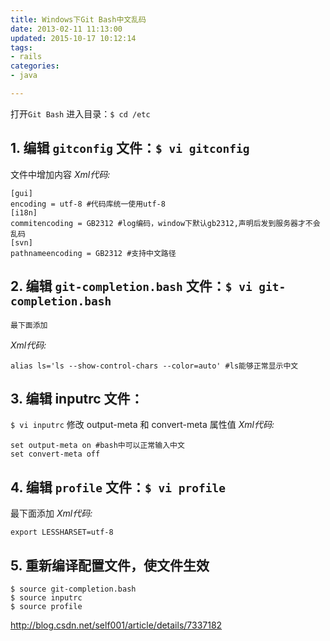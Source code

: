 ```yaml
---
title: Windows下Git Bash中文乱码
date: 2013-02-11 11:13:00
updated: 2015-10-17 10:12:14
tags: 
- rails
categories: 
- java

---
```

打开`Git Bash`
进入目录：`$ cd /etc`
 
## 1. 编辑 `gitconfig` 文件：`$ vi gitconfig`
文件中增加内容
*Xml代码:*

    [gui]  
    encoding = utf-8 #代码库统一使用utf-8  
    [i18n]  
    commitencoding = GB2312 #log编码，window下默认gb2312,声明后发到服务器才不会乱码  
    [svn]  
    pathnameencoding = GB2312 #支持中文路径  

<!--more-->


## 2. 编辑 `git-completion.bash` 文件：`$ vi git-completion.bash`
    最下面添加
*Xml代码:*

    alias ls='ls --show-control-chars --color=auto' #ls能够正常显示中文  

 
## 3. 编辑 inputrc 文件：
`$ vi inputrc`
修改 output-meta 和 convert-meta 属性值
*Xml代码:*

    set output-meta on #bash中可以正常输入中文  
    set convert-meta off  

 
## 4. 编辑 `profile` 文件：`$ vi profile`
最下面添加
*Xml代码:*

    export LESSHARSET=utf-8  

 
## 5. 重新编译配置文件，使文件生效

    $ source git-completion.bash
    $ source inputrc
    $ source profile


http://blog.csdn.net/self001/article/details/7337182
